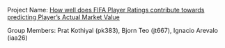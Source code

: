 Project Name: [How well does FIFA Player Ratings contribute towards predicting Player’s Actual Market Value](https://github.com/kothiyalp15/ORIE-5741-Ecommerce)

Group Members: Prat Kothiyal (pk383), Bjorn Teo (jt667), Ignacio Arevalo (iaa26)

